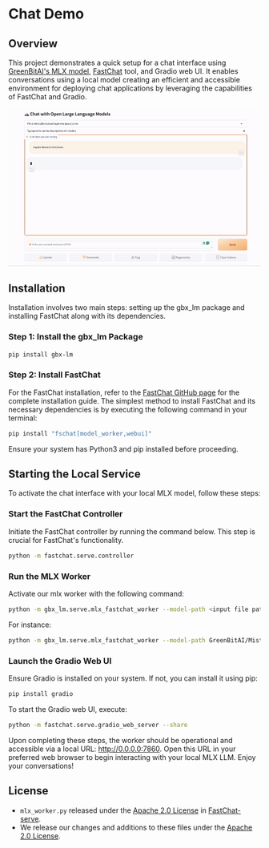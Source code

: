 # Chat Demo

## Overview

This project demonstrates a quick setup for a chat interface using [GreenBitAI's MLX model](https://huggingface.co/collections/GreenBitAI/greenbitai-mlx-llm-6614eb6ceb8da657c2b4ed58), [FastChat](https://github.com/lm-sys/FastChat) tool, and Gradio web UI. It enables conversations using a local model creating an efficient and accessible environment for deploying chat applications by leveraging the capabilities of FastChat and Gradio.


<img src="../../assets/web_chat_demo_mlx.gif" width="960">


## Installation

Installation involves two main steps: setting up the gbx_lm package and installing FastChat along with its dependencies.

### Step 1: Install the gbx_lm Package

```bash
pip install gbx-lm
```

### Step 2: Install FastChat

For the FastChat installation, refer to the [FastChat GitHub page](https://github.com/lm-sys/FastChat) for the complete installation guide. The simplest method to install FastChat and its necessary dependencies is by executing the following command in your terminal:

```bash
pip install "fschat[model_worker,webui]"
```

Ensure your system has Python3 and pip installed before proceeding.

## Starting the Local Service

To activate the chat interface with your local MLX model, follow these steps:

### Start the FastChat Controller

Initiate the FastChat controller by running the command below. This step is crucial for FastChat's functionality.

```bash
python -m fastchat.serve.controller
```

### Run the MLX Worker

Activate our mlx worker with the following command:

```bash
python -m gbx_lm.serve.mlx_fastchat_worker --model-path <input file path or a Hugging Face repo>
```

For instance:

```bash
python -m gbx_lm.serve.mlx_fastchat_worker --model-path GreenBitAI/Mistral-7B-Instruct-v0.2-layer-mix-bpw-3.0-mlx
```

### Launch the Gradio Web UI

Ensure Gradio is installed on your system. If not, you can install it using pip:

```bash
pip install gradio
```

To start the Gradio web UI, execute:

```bash
python -m fastchat.serve.gradio_web_server --share
```

Upon completing these steps, the worker should be operational and accessible via a local URL: http://0.0.0.0:7860. Open this URL in your preferred web browser to begin interacting with your local MLX LLM. Enjoy your conversations!

## License
- `mlx_worker.py` released under the [Apache 2.0 License](https://github.com/lm-sys/FastChat/tree/main/LICENSE) in [FastChat-serve](https://github.com/lm-sys/FastChat/tree/main/fastchat/serve).
- We release our changes and additions to these files under the [Apache 2.0 License](../../LICENSE).